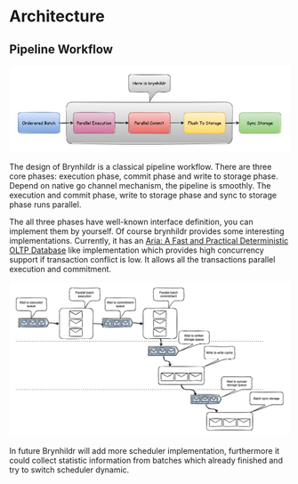 # Architecture

## Pipeline Workflow

![brynhildr pipeline](brynhildr_pipeline.jpg)

The design of Brynhildr is a classical pipeline workflow. There are three core phases: execution phase, commit phase and
write to storage phase. Depend on native go channel mechanism, the pipeline is smoothly. The execution and commit phase,
write to storage phase and sync to storage phase runs parallel.

The all three phases have well-known interface definition, you can implement them by yourself. Of course brynhildr
provides some interesting implementations. Currently, it has
an [Aria: A Fast and Practical Deterministic OLTP Database](http://www.vldb.org/pvldb/vol13/p2047-lu.pdf)
like implementation which provides high concurrency support if transaction conflict is low. It allows all the
transactions parallel execution and commitment.

![aria like_scheduler_pipeline](aria_like_scheduler_pipeline.jpg)

In future Brynhildr will add more scheduler implementation, furthermore it could collect statistic information from
batches which already finished and try to switch scheduler dynamic.